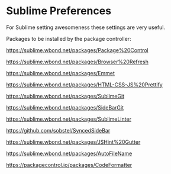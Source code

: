 Sublime Preferences
====================

For Sublime setting awesomeness these settings are very useful.

Packages to be installed by the package controller: 

https://sublime.wbond.net/packages/Package%20Control

https://sublime.wbond.net/packages/Browser%20Refresh

https://sublime.wbond.net/packages/Emmet

https://sublime.wbond.net/packages/HTML-CSS-JS%20Prettify

https://sublime.wbond.net/packages/SublimeGit

https://sublime.wbond.net/packages/SideBarGit

https://sublime.wbond.net/packages/SublimeLinter

https://github.com/sobstel/SyncedSideBar

https://sublime.wbond.net/packages/JSHint%20Gutter

https://sublime.wbond.net/packages/AutoFileName

https://packagecontrol.io/packages/CodeFormatter




